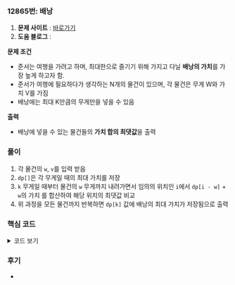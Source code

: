 ### 12865번: 배낭

1. **문제 사이트** : [바로가기](https://www.acmicpc.net/problem/12865)
2. **도움 블로그** : 

**문제 조건**
- 준서는 여행을 가려고 하며, 최대한으로 즐기기 위해 가지고 다닐 **배낭의 가치**를 가장 높게 하고자 함.
- 준서가 여행에 필요하다가 생각하는 N개의 물건이 있으며, 각 물건은 무게 W와 가치 V를 가짐
- 배낭에는 최대 K만큼의 무게만을 넣을 수 있음

**출력**  
- 배낭에 넣을 수 있는 물건들의 **가치 합의 최댓값**을 출력

### 풀이
1. 각 물건의 `w`, `v`를 입력 받음
2. `dp[]`은 각 무게일 때의 최대 가치를 저장
3. `k` 무게일 때부터 물건의 `w` 무게까지 내려가면서  임의의 위치인 `i`에서 `dp[i - w]` + `w`의 가치 를 합산하여 해당 위치의 최댓값 비교
4. 위 과정을 모든 물건까지 반복하면 `dp[k]` 값에 배낭의 최대 가치가 저장됨으로 출력

### 핵심 코드

<details>
<summary>코드 보기</summary>

```py
def solve():
    for _ in range(n):
        w, v = map(int, input().split())
        for i in range(k, w - 1, -1):
            dp[i] = max(dp[i], dp[i - w] + v)
        
    print(dp[k])
```
- `n`번째 까지 각 물건의 `w`, `v`를 입력 받음
- `k`부터 `w`무게까지 내려가면서 `dp[i]` 값에 현재 값과 입력받은 물건의 가치와 그 차이의 `dp[]` 값의 합산
- 위 과정을 통해 `dp[i]`번째엔 해당 무게 일 때의 최대 가치가 저장
- 모든 물건에 동일 하게 적용하여 최종적으로 저장된 `k` 번째의 최대 가치를 출력
</details>

### 후기
- 